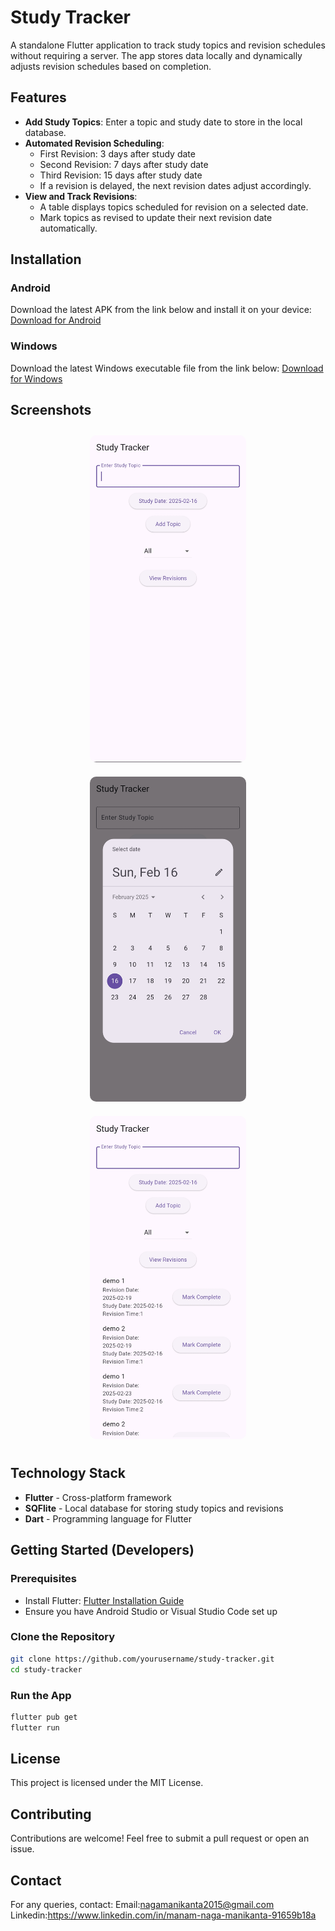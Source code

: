 # Study Tracker

A standalone Flutter application to track study topics and revision schedules without requiring a server. The app stores data locally and dynamically adjusts revision schedules based on completion.

## Features
- **Add Study Topics**: Enter a topic and study date to store in the local database.
- **Automated Revision Scheduling**:
  - First Revision: 3 days after study date
  - Second Revision: 7 days after study date
  - Third Revision: 15 days after study date
  - If a revision is delayed, the next revision dates adjust accordingly.
- **View and Track Revisions**:
  - A table displays topics scheduled for revision on a selected date.
  - Mark topics as revised to update their next revision date automatically.

## Installation

### Android
Download the latest APK from the link below and install it on your device:
[Download for Android](https://github.com/Nagamanikanta-manam/study_tracker/releases/download/v1.0.0/app-release.apk)  

### Windows
Download the latest Windows executable file from the link below:
[Download for Windows](https://github.com/Nagamanikanta-manam/study_tracker/releases/download/v1.0.0/Release.zip)

## Screenshots
<p align="center">

<img src="https://github.com/Nagamanikanta-manam/study_tracker/blob/master/screenshots/IMG_20250216_135341.jpg" alt="Mobile Screenshot" width="250" style="max-width:100%; height:auto; border-radius: 10px; margin:10px;">
<img src="https://github.com/Nagamanikanta-manam/study_tracker/blob/master/screenshots/IMG_20250216_135355.jpg" alt="Mobile Screenshot" width="250" style="max-width:100%; height:auto; border-radius: 10px; margin:10px">
<img src="https://github.com/Nagamanikanta-manam/study_tracker/blob/master/screenshots/IMG_20250216_135404.jpg" alt="Mobile Screenshot" width="250" style="max-width:100%; height:auto; border-radius: 10px; margin:10px">

</p>



## Technology Stack
- **Flutter** - Cross-platform framework
- **SQFlite** - Local database for storing study topics and revisions
- **Dart** - Programming language for Flutter

## Getting Started (Developers)

### Prerequisites
- Install Flutter: [Flutter Installation Guide](https://flutter.dev/docs/get-started/install)
- Ensure you have Android Studio or Visual Studio Code set up

### Clone the Repository
```sh
git clone https://github.com/yourusername/study-tracker.git
cd study-tracker
```

### Run the App
```sh
flutter pub get
flutter run
```

## License
This project is licensed under the MIT License.

## Contributing
Contributions are welcome! Feel free to submit a pull request or open an issue.

## Contact
For any queries, contact: 
Email:nagamanikanta2015@gmail.com <br>
Linkedin:https://www.linkedin.com/in/manam-naga-manikanta-91659b18a
